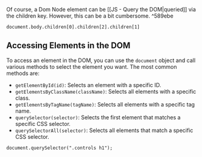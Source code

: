 
Of course, a Dom Node element can be [[JS - Query the DOM|queried]] via the children key. However, this can be a bit cumbersome. ^589ebe

```JS
document.body.children[0].children[2].children[1]
```

## Accessing Elements in the DOM

To access an element in the DOM, you can use the `document` object and call various methods to select the element you want. The most common methods are:

-   `getElementById(id)`: Selects an element with a specific ID.
-   `getElementsByClassName(className)`: Selects all elements with a specific class.
-   `getElementsByTagName(tagName)`: Selects all elements with a specific tag name.
-   `querySelector(selector)`: Selects the first element that matches a specific CSS selector.
-   `querySelectorAll(selector)`: Selects all elements that match a specific CSS selector.

```JS
document.querySelector(".controls h1");
```

